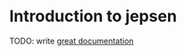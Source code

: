 # Introduction to jepsen

TODO: write [great documentation](http://jacobian.org/writing/what-to-write/)
